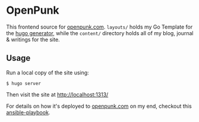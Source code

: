 # OpenPunk

This frontend source for [openpunk.com](https://openpunk.com). `layouts/` holds my Go Template for the [hugo generator](https://gohugo.io), while the `content/` directory holds all of my blog, journal & writings for the site.

## Usage

Run a local copy of the site using:
```
$ hugo server
```

Then visit the site at [http://localhost:1313/](http://localhost:1313/)

For details on how it's deployed to [openpunk.com](https://openpunk.com) on my end, checkout this [ansible-playbook](https://github.com/CPunch/openpunk-ansible).
